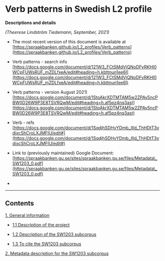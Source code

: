# Verb patterns in Swedish L2 profile
**Descriptions and details**

*(Theerese Lindström Tiedemann, September, 2021)*

* The most recent version of this document is available at [https://spraakbanken.github.io/L2_profiles/Verb_patterns](https://spraakbanken.github.io/L2_profiles/Verb_patterns)

* Verb patterns - search info [https://docs.google.com/document/d/121W3_FCtSMdVjQNoDFvRKHl0WCpFUWsRUF_mZDLfxeA/edit#heading=h.kbttnun1ee6l](https://docs.google.com/document/d/121W3_FCtSMdVjQNoDFvRKHl0WCpFUWsRUF_mZDLfxeA/edit#heading=h.kbttnun1ee6l)
* Verb patterns - version August 2021) [https://docs.google.com/document/d/1StoAkrXDTMTAM5w2ZPAv5ncPBW0D26W9P3E8TSVRQwM/edit#heading=h.af5pz4nq3ast](https://docs.google.com/document/d/1StoAkrXDTMTAM5w2ZPAv5ncPBW0D26W9P3E8TSVRQwM/edit#heading=h.af5pz4nq3ast)
* Verb - refs [https://docs.google.com/document/d/1SqdjhSDHvYDmb_IIld_ThHDtT3vdixcShCroLXJMFIU/edit#](https://docs.google.com/document/d/1SqdjhSDHvYDmb_IIld_ThHDtT3vdixcShCroLXJMFIU/edit#)
* Link to (previously maintained) Google Document: [https://spraakbanken.gu.se/sites/spraakbanken.gu.se/files/Metadata\_SW1203_0.pdf](https://spraakbanken.gu.se/sites/spraakbanken.gu.se/files/Metadata\_SW1203_0.pdf)
* 

_____________________________________________________________________________________
## Contents
[1. General information](#1-general-information)

  - [1.1 Description of the project](#11-description-of-the-project)
  
  - [1.2 Description of the SW1203 subcorpus](#12-description-of-the-SW1203-subcorpus)
  
  - [1.3 To cite the SW1203 subcorpus](#13-to-cite-the-SW1203-subcorpus)

[2. Metadata description for the SW1203 subcorpus](#2-metadata-description-for-the-SW1203-subcorpus)    
